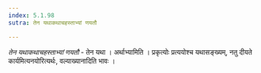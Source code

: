 ```yaml
---
index: 5.1.98
sutra: तेन यथाकथाचहस्ताभ्यां णयतौ

---
```

_तेन यथाकथाचहस्ताभ्यां णयतौ_ - तेन यथा । अर्थाभ्यामिति । प्रकृत्योः प्रत्ययोश्च यथासङ्ख्यम्, नतु दीयते कार्यमित्यनयोरित्यर्थः, वल्याख्यानादिति भावः ।